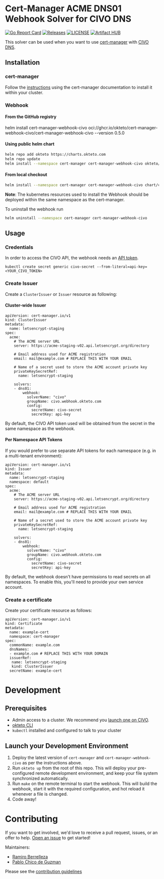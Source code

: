 # Cert-Manager ACME DNS01 Webhook Solver for CIVO DNS

[![Go Report Card](https://goreportcard.com/badge/github.com/okteto/cert-manager-webhook-civo)](https://goreportcard.com/report/github.com/okteto/cert-manager-webhook-civo)
[![Releases](https://img.shields.io/github/v/release/okteto/cert-manager-webhook-civo?include_prereleases)](https://github.com/okteto/cert-manager-webhook-civo/releases)
[![LICENSE](https://img.shields.io/github/license/okteto/cert-manager-webhook-civo)](https://github.com/slicen/cert-manager-webhook-civo/blob/master/LICENSE)
[![Artifact HUB](https://img.shields.io/endpoint?url=https://artifacthub.io/badge/repository/okteto)](https://artifacthub.io/packages/search?repo=okteto)

This solver can be used when you want to use  [cert-manager](https://github.com/jetstack/cert-manager) with [CIVO DNS](https://civo.com). 

## Installation

### cert-manager

Follow the [instructions](https://cert-manager.io/docs/installation/) using the cert-manager documentation to install it within your cluster.

### Webhook

#### From the GitHub registry

helm install cert-manager-webhook-civo oci://ghcr.io/okteto/cert-manager-webhook-civo/cert-manager-webhook-civo --version 0.5.0

#### Using public helm chart

```bash
helm repo add okteto https://charts.okteto.com
helm repo update
helm install --namespace cert-manager cert-manager-webhook-civo okteto/cert-manager-webhook-civo
```

#### From local checkout

```bash
helm install --namespace cert-manager cert-manager-webhook-civo chart/cert-manager-webhook-civo
```
**Note**: The kubernetes resources used to install the Webhook should be deployed within the same namespace as the cert-manager.

To uninstall the webhook run
```bash
helm uninstall --namespace cert-manager cert-manager-webhook-civo
```

## Usage

### Credentials
In order to access the CIVO API, the webhook needs an [API token](https://www.civo.com/account/security).

```
kubectl create secret generic civo-secret --from-literal=api-key=<YOUR_CIVO_TOKEN>
```

### Create Issuer

Create a `ClusterIssuer` or `Issuer` resource as following:

#### Cluster-wide Issuer
```
apiVersion: cert-manager.io/v1
kind: ClusterIssuer
metadata:
  name: letsencrypt-staging
spec:
  acme:
    # The ACME server URL
    server: https://acme-staging-v02.api.letsencrypt.org/directory
    
    # Email address used for ACME registration
    email: mail@example.com # REPLACE THIS WITH YOUR EMAIL
    
    # Name of a secret used to store the ACME account private key
    privateKeySecretRef:
      name: letsencrypt-staging

    solvers:
    - dns01:
        webhook:
          solverName: "civo"
          groupName: civo.webhook.okteto.com
          config:
            secretName: civo-secret
            secretKey: api-key
```

By default, the CIVO API token used will be obtained from the secret in the same namespace as the webhook.

#### Per Namespace API Tokens

If you would prefer to use separate API tokens for each namespace (e.g. in a multi-tenant environment):

```
apiVersion: cert-manager.io/v1
kind: Issuer
metadata:
  name: letsencrypt-staging
  namespace: default
spec:
  acme:
    # The ACME server URL
    server: https://acme-staging-v02.api.letsencrypt.org/directory
    
    # Email address used for ACME registration
    email: mail@example.com # REPLACE THIS WITH YOUR EMAIL
    
    # Name of a secret used to store the ACME account private key
    privateKeySecretRef:
      name: letsencrypt-staging

    solvers:
    - dns01:
        webhook:
          solverName: "civo"
          groupName: civo.webhook.okteto.com
          config:
            secretName: civo-secret
            secretKey: api-key
```

By default, the webhook doesn't have permissions to read secrets on all namespaces. To enable this, you'll need to provide your own service account.

### Create a certificate

Create your certificate resource as follows:

```
apiVersion: cert-manager.io/v1
kind: Certificate
metadata:
  name: example-cert
  namespace: cert-manager
spec:
  commonName: example.com
  dnsNames:
  - example.com # REPLACE THIS WITH YOUR DOMAIN
  issuerRef:
   name: letsencrypt-staging
   kind: ClusterIssuer
  secretName: example-cert
```

# Development

## Prerequisites
-  Admin access to a cluster. We recommend you [launch one on CIVO](https://www.civo.com/?ref=af9018).
-  [okteto CLI](https://okteto.com/docs/getting-started/installation)
- `kubectl` installed and configured to talk to your cluster

## Launch your Development Environment

1. Deploy the latest version of `cert-manager` and `cert-manager-webhook-civo` as per the instructions above.
1. Run `okteto up` from the root of this repo. This will deploy your pre-configured remote development environment, and keep your file system synchronized automatically.
1. Run `make` on the remote terminal to start the webhook. This will build the webhook, start it with the required configuration, and hot reload it whenever a file is changed.
1. Code away!

# Contributing
If you want to get involved, we'd love to receive a pull request, issues, or an offer to help. [Open an issue](https://github.com/okteto/cert-manager-webhook-civo/issues) to get started!

Maintainers:
- [Ramiro Berrelleza](https://twitter.com/rberrelleza)
- [Pablo Chico de Guzman](https://twitter.com/pchico83)

Please see the [contribution guidelines](CONTRIBUTING.md)